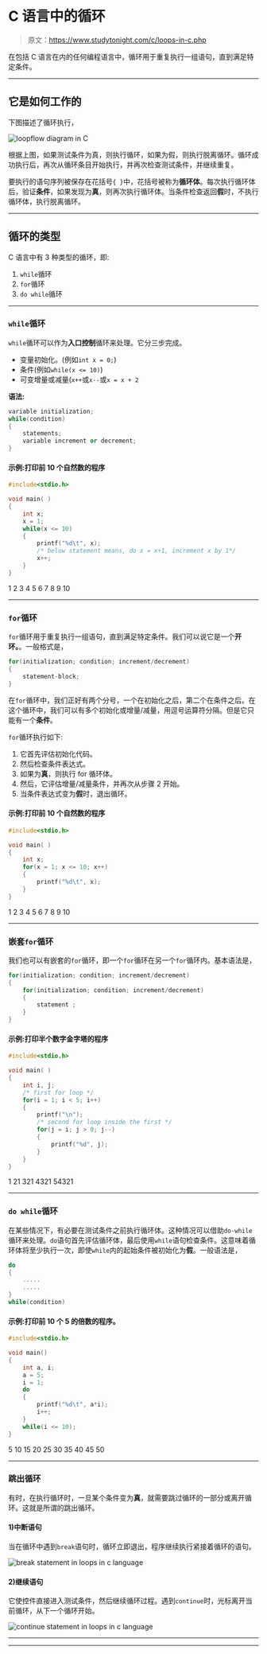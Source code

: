 # C 语言中的循环

> 原文：<https://www.studytonight.com/c/loops-in-c.php>

在包括 C 语言在内的任何编程语言中，循环用于重复执行一组语句，直到满足特定条件。

* * *

## 它是如何工作的

下图描述了循环执行，

![loopflow diagram in C](img/f67ac51ddfc8a51462b3c9e97f378e57.png)

根据上图，如果测试条件为真，则执行循环，如果为假，则执行脱离循环。循环成功执行后，再次从循环条目开始执行，并再次检查测试条件，并继续重复。

要执行的语句序列被保存在花括号`{ }`中，花括号被称为**循环体**。每次执行循环体后，验证**条件**，如果发现为**真**，则再次执行循环体。当条件检查返回**假**时，不执行循环体，执行脱离循环。

* * *

## 循环的类型

C 语言中有 3 种类型的循环，即:

1.  `while`循环
2.  `for`循环
3.  `do while`循环

* * *

### `while`循环

`while`循环可以作为**入口控制**循环来处理。它分三步完成。

*   变量初始化。(例如`int x = 0;`)
*   条件(例如`while(x <= 10)`)
*   可变增量或减量(`x++`或`x--`或`x = x + 2`

**语法:**

```cpp
variable initialization;
while(condition)
{
    statements;
    variable increment or decrement; 
}
```

#### 示例:打印前 10 个自然数的程序

```cpp
#include<stdio.h>

void main( )
{
    int x;
    x = 1;
    while(x <= 10)
    {
        printf("%d\t", x);
        /* below statement means, do x = x+1, increment x by 1*/
        x++;
    }
}
```

1 2 3 4 5 6 7 8 9 10

* * *

### `for`循环

`for`循环用于重复执行一组语句，直到满足特定条件。我们可以说它是一个**开环。**。一般格式是，

```cpp
for(initialization; condition; increment/decrement)
{
    statement-block;
}
```

在`for`循环中，我们正好有两个分号，一个在初始化之后，第二个在条件之后。在这个循环中，我们可以有多个初始化或增量/减量，用逗号运算符分隔。但是它只能有一个**条件**。

`for`循环执行如下:

1.  它首先评估初始化代码。
2.  然后检查条件表达式。
3.  如果为**真**，则执行 for 循环体。
4.  然后，它评估增量/减量条件，并再次从步骤 2 开始。
5.  当条件表达式变为**假**时，退出循环。

#### 示例:打印前 10 个自然数的程序

```cpp
#include<stdio.h>

void main( )
{
    int x;
    for(x = 1; x <= 10; x++)
    {
        printf("%d\t", x);
    }
}
```

1 2 3 4 5 6 7 8 9 10

* * *

### 嵌套`for`循环

我们也可以有嵌套的`for`循环，即一个`for`循环在另一个`for`循环内。基本语法是，

```cpp
for(initialization; condition; increment/decrement)
{
    for(initialization; condition; increment/decrement)
    {
        statement ;
    }
}
```

#### 示例:打印半个数字金字塔的程序

```cpp
#include<stdio.h>

void main( )
{
    int i, j;
    /* first for loop */
    for(i = 1; i < 5; i++)
    {
        printf("\n");
        /* second for loop inside the first */
        for(j = i; j > 0; j--)
        {
            printf("%d", j);
        }
    }
}
```

1 21 321 4321 54321

* * *

### `do while`循环

在某些情况下，有必要在测试条件之前执行循环体。这种情况可以借助`do-while`循环来处理。`do`语句首先评估循环体，最后使用`while`语句检查条件。这意味着循环体将至少执行一次，即使`while`内的起始条件被初始化为**假**。一般语法是，

```cpp
do
{
    .....
    .....
}
while(condition)
```

#### 示例:打印前 10 个 5 的倍数的程序。

```cpp
#include<stdio.h>

void main()
{
    int a, i;
    a = 5;
    i = 1;
    do
    {
        printf("%d\t", a*i);
        i++;
    } 
    while(i <= 10);
}
```

5 10 15 20 25 30 35 40 45 50

* * *

### 跳出循环

有时，在执行循环时，一旦某个条件变为**真**，就需要跳过循环的一部分或离开循环。这就是所谓的跳出循环。

#### 1)中断语句

当在循环中遇到`break`语句时，循环立即退出，程序继续执行紧接着循环的语句。

![break statement in loops in c language](img/3fd597a0f763eae0723b9414f18c82e2.png)

#### 2)继续语句

它使控件直接进入测试条件，然后继续循环过程。遇到`continue`时，光标离开当前循环，从下一个循环开始。

![continue statement in loops in c language](img/01ae25f9ca137aa6f4c94157a8850c24.png)

* * *

* * *